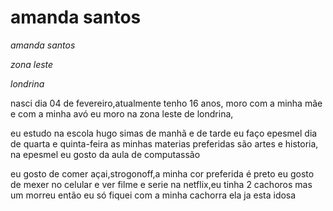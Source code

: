 <h1>amanda santos</h1>


<p><em>amanda santos</em></p>
<p><em>zona leste</em></p>
<p><em>londrina</em></p>

<p>nasci dia 04 de fevereiro,atualmente tenho 16 anos,
moro com a minha mãe e com a minha avó eu moro na zona leste de londrina,</p>

<p>eu estudo na escola hugo simas de manhã e de tarde eu faço epesmel dia de quarta e quinta-feira
as minhas materias preferidas são artes e historia, na epesmel eu gosto da aula de computassão</p>

<p>eu gosto de comer açai,strogonoff,a minha cor preferida é preto
eu gosto de mexer no celular e ver filme e serie na netflix,eu tinha 2 cachoros mas um morreu então eu só fiquei com a minha cachorra ela ja esta idosa</p>
